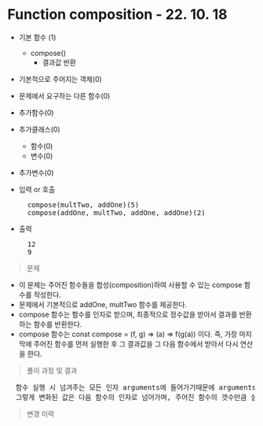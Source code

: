 # Function composition - 22. 10. 18

- 기본 함수 (1)
  - compose()
    - 결과값 반환
- 기본적으로 주어지는 객체(0)
- 문제에서 요구하는 다른 함수(0)
- 추가함수(0)
- 추가클래스(0)
  - 함수(0)
  - 변수(0)
- 추가변수(0)

- 입력 or 호출
  <pre>
    compose(multTwo, addOne)(5)
    compose(addOne, multTwo, addOne, addOne)(2)
  </pre>
 
- 출력
  <pre>
    12
    9
  </pre>

> 문제
  - 이 문제는 주어진 함수들을 합성(composition)하여 사용할 수 있는 compose 함수를 작성한다.
  - 문제에서 기본적으로 addOne, multTwo 함수를 제공한다.
  - compose 함수는 함수를 인자로 받으며, 최종적으로 정수값을 받아서 결과를 반환하는 함수를 반환한다.
  - compose 함수는 const compose = (f, g) => (a) => f(g(a)) 이다. 즉, 가장 마지막에 주어진 함수를 먼저 실행한 후 그 결과값을 그 다음 함수에서 받아서 다시 연산을 한다.

> 풀이 과정 및 결과
<pre>
  함수 실행 시 넘겨주는 모든 인자 arguments에 들어가기때문에 arguments에서 주어진 함수들을 꺼낸 후, 마지막에 주어진 함수부터 순차적으로 실행하여 주어진 값을 변화시킨다.
  그렇게 변화된 값은 다음 함수의 인자로 넘어가며, 주어진 함수의 갯수만큼 실행한 후 그 결과를 반환한다.
</pre>

>변경 이력
<pre>
</pre>